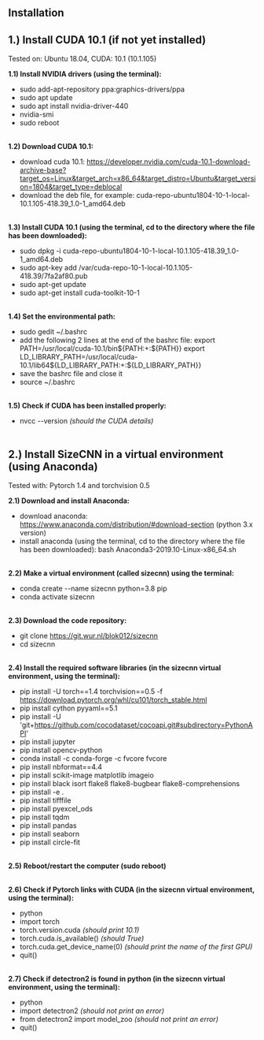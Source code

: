## Installation

## 1.) Install CUDA 10.1 (if not yet installed) 
Tested on: Ubuntu 18.04, CUDA: 10.1 (10.1.105)<br/> 

**1.1) Install NVIDIA drivers (using the terminal):** 
- sudo add-apt-repository ppa:graphics-drivers/ppa
- sudo apt update
- sudo apt install nvidia-driver-440
- nvidia-smi
- sudo reboot <br/> <br/>

**1.2) Download CUDA 10.1:** 
- download cuda 10.1: https://developer.nvidia.com/cuda-10.1-download-archive-base?target_os=Linux&target_arch=x86_64&target_distro=Ubuntu&target_version=1804&target_type=deblocal
- download the deb file, for example: cuda-repo-ubuntu1804-10-1-local-10.1.105-418.39_1.0-1_amd64.deb <br/> <br/>

**1.3) Install CUDA 10.1 (using the terminal, cd to the directory where the file has been downloaded):** 
- sudo dpkg -i cuda-repo-ubuntu1804-10-1-local-10.1.105-418.39_1.0-1_amd64.deb
- sudo apt-key add /var/cuda-repo-10-1-local-10.1.105-418.39/7fa2af80.pub
- sudo apt-get update
- sudo apt-get install cuda-toolkit-10-1 <br/> <br/>

**1.4) Set the environmental path:**
- sudo gedit ~/.bashrc
- add the following 2 lines at the end of the bashrc file:
export PATH=/usr/local/cuda-10.1/bin${PATH:+:${PATH}}
export LD_LIBRARY_PATH=/usr/local/cuda-10.1/lib64${LD_LIBRARY_PATH:+:${LD_LIBRARY_PATH}}
- save the bashrc file and close it
- source ~/.bashrc <br/> <br/>

**1.5) Check if CUDA has been installed properly:**
- nvcc --version *(should the CUDA details)*<br/> <br/>


## 2.) Install SizeCNN in a virtual environment (using Anaconda)
Tested with: Pytorch 1.4 and torchvision 0.5<br/>

**2.1) Download and install Anaconda:**
- download anaconda: https://www.anaconda.com/distribution/#download-section (python 3.x version)
- install anaconda (using the terminal, cd to the directory where the file has been downloaded): bash Anaconda3-2019.10-Linux-x86_64.sh <br/> <br/>

**2.2) Make a virtual environment (called sizecnn) using the terminal:**
- conda create --name sizecnn python=3.8 pip
- conda activate sizecnn <br/> <br/>

**2.3) Download the code repository:**
- git clone https://git.wur.nl/blok012/sizecnn
- cd sizecnn <br/> <br/>

**2.4) Install the required software libraries (in the sizecnn virtual environment, using the terminal):**
- pip install -U torch==1.4 torchvision==0.5 -f https://download.pytorch.org/whl/cu101/torch_stable.html 
- pip install cython pyyaml==5.1
- pip install -U 'git+https://github.com/cocodataset/cocoapi.git#subdirectory=PythonAPI'
- pip install jupyter
- pip install opencv-python
- conda install -c conda-forge -c fvcore fvcore
- pip install nbformat==4.4
- pip install scikit-image matplotlib imageio
- pip install black isort flake8 flake8-bugbear flake8-comprehensions
- pip install -e . 
- pip install tifffile
- pip install pyexcel_ods
- pip install tqdm 
- pip install pandas
- pip install seaborn 
- pip install circle-fit <br/> <br/>

**2.5) Reboot/restart the computer (sudo reboot)** <br/> <br/>

**2.6) Check if Pytorch links with CUDA (in the sizecnn virtual environment, using the terminal):**
- python
- import torch
- torch.version.cuda *(should print 10.1)*
- torch.cuda.is_available() *(should True)*
- torch.cuda.get_device_name(0) *(should print the name of the first GPU)*
- quit() <br/> <br/>

**2.7) Check if detectron2 is found in python (in the sizecnn virtual environment, using the terminal):**
- python
- import detectron2 *(should not print an error)*
- from detectron2 import model_zoo *(should not print an error)*
- quit() <br/>
